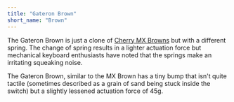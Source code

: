 ```yaml
---
title: "Gateron Brown"
short_name: "Brown"
---
```


The Gateron Brown is just a clone of [Cherry MX Browns](/switches/cherry-brown) but with a different spring. The change of spring results in a lighter actuation force but mechanical keyboard enthusiasts have noted that the springs make an irritating squeaking noise.

The Gateron Brown, similar to the MX Brown has a tiny bump that isn't quite tactile (sometimes described as a grain of sand being stuck inside the switch) but a slightly lessened actuation force of 45g.
